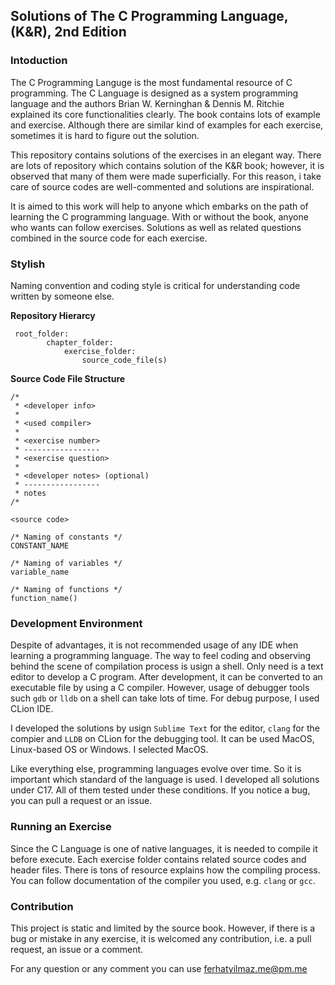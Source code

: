 ## Solutions of The C Programming Language, (K&R), 2nd Edition

### Intoduction

The C Programming Languge is the most fundamental resource of C programming. The C Language
is designed as a system programming language and the authors Brian W. Kerninghan & Dennis M. Ritchie explained its core functionalities clearly. The book contains lots of example and exercise. Although there are similar kind of examples for each exercise, sometimes it is hard to figure out the solution.

This repository contains solutions of the exercises in an elegant way. There are lots of repository which contains solution of the K&R book; however, it is observed that many of them were made superficially. For this reason, i take care of source codes are well-commented and solutions are inspirational.

It is aimed to this work will help to anyone which embarks on the path of learning the C programming language. With or without the book, anyone who wants can follow exercises. Solutions as well as related questions combined in the source code for each exercise.

### Stylish

Naming convention and coding style is critical for understanding code written by someone else.

**Repository Hierarcy**

```
 root_folder:
        chapter_folder:
            exercise_folder:
                source_code_file(s)
```

**Source Code File Structure**

```
/* 
 * <developer info>
 *
 * <used compiler>
 *
 * <exercise number>
 * -----------------
 * <exercise question>
 *
 * <developer notes> (optional)
 * -----------------
 * notes
/*

<source code>
```

```
/* Naming of constants */
CONSTANT_NAME
```

```
/* Naming of variables */
variable_name
```

```
/* Naming of functions */
function_name()
```

### Development Environment

Despite of advantages, it is not recommended usage of any IDE when learning a programming language. The way to feel coding and observing behind the scene of compilation process is usign a shell. Only need is a text editor to develop a C program. After development, it can be converted to an executable file by using a C compiler. However, usage of debugger tools such `gdb` or `lldb` on a shell can take lots of time. For debug purpose, I used CLion IDE.

I developed the solutions by usign `Sublime Text` for the editor, `clang` for the compier and `LLDB` on CLion for the debugging tool. It can be used MacOS, Linux-based OS or Windows. I selected MacOS.

Like everything else, programming languages evolve over time. So it is important which standard of the language is used. I developed all solutions under C17. All of them tested under these conditions. If you notice a bug, you can pull a request or an issue.

### Running an Exercise

Since the C Language is one of native languages, it is needed to compile it before execute. Each exercise folder contains related source codes and header files. There is tons of resource explains how the compiling process. You can follow documentation of the compiler you used, e.g. `clang` or `gcc`.

### Contribution

This project is static and limited by the source book. However, if there is a bug or mistake in any exercise, it is welcomed any contribution, i.e. a pull request, an issue or a comment.

For any question or any comment you can use [ferhatyilmaz.me@pm.me](mailto:ferhatyilmaz.me@pm.me)
